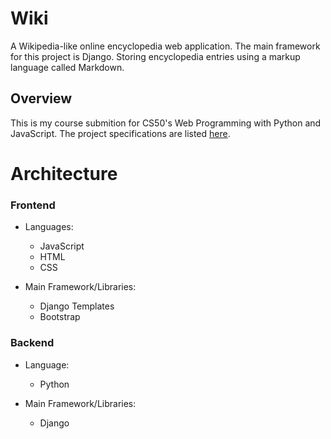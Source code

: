 # Wiki
A Wikipedia-like online encyclopedia web application. The main framework for this project is Django. Storing encyclopedia entries using a markup language called Markdown.

## Overview
This is my course submition for CS50's Web Programming with Python and JavaScript. The project specifications are listed [here](https://cs50.harvard.edu/web/2020/projects/1/wiki/).

# Architecture
### Frontend
* Languages:
  * JavaScript
  * HTML
  * CSS

* Main Framework/Libraries:
  * Django Templates
  * Bootstrap

### Backend

* Language:
  * Python

* Main Framework/Libraries:
  * Django
